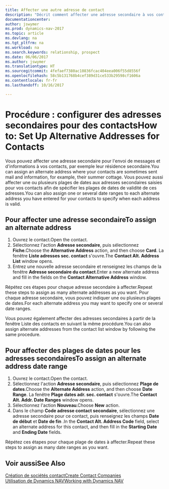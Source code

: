 ```yaml
---
title: Affecter une autre adresse de contact
description: "Décrit comment affecter une adresse secondaire à vos contacts ou prospects, où ils reçoivent parfois des informations."
documentationcenter: 
author: jswymer
ms.prod: dynamics-nav-2017
ms.topic: article
ms.devlang: na
ms.tgt_pltfrm: na
ms.workload: na
ms.search.keywords: relationship, prospect
ms.date: 06/06/2017
ms.author: jswymer
ms.translationtype: HT
ms.sourcegitcommit: 4fefaef7380ac10836fcac404eea006f55d8556f
ms.openlocfilehash: 58c5b131768b4cef389d31ce533b29598cf1606a
ms.contentlocale: fr-fr
ms.lasthandoff: 10/16/2017

---
```

# <a name="how-to-set-up-alternative-addresses-for-contacts"></a><span data-ttu-id="5e4a9-103">Procédure : configurer des adresses secondaires pour des contacts</span><span class="sxs-lookup"><span data-stu-id="5e4a9-103">How to: Set Up Alternative Addresses for Contacts</span></span>
<span data-ttu-id="5e4a9-104">Vous pouvez affecter une adresse secondaire pour l'envoi de messages et d'informations à vos contacts, par exemple leur résidence secondaire.</span><span class="sxs-lookup"><span data-stu-id="5e4a9-104">You can assign an alternate address where your contacts are sometimes sent mail and information, for example, their summer cottage.</span></span> <span data-ttu-id="5e4a9-105">Vous pouvez aussi affecter une ou plusieurs plages de dates aux adresses secondaires saisies pour vos contacts afin de spécifier les plages de dates de validité de ces adresses.</span><span class="sxs-lookup"><span data-stu-id="5e4a9-105">You can also assign one or several date ranges to each alternate address you have entered for your contacts to specify when each address is valid.</span></span>

## <a name="to-assign-an-alternate-address"></a><span data-ttu-id="5e4a9-106">Pour affecter une adresse secondaire</span><span class="sxs-lookup"><span data-stu-id="5e4a9-106">To assign an alternate address</span></span>
1. <span data-ttu-id="5e4a9-107">Ouvrez le contact.</span><span class="sxs-lookup"><span data-stu-id="5e4a9-107">Open the contact.</span></span>
2. <span data-ttu-id="5e4a9-108">Sélectionnez l'action **Adresse secondaire**, puis sélectionnez **Fiche**.</span><span class="sxs-lookup"><span data-stu-id="5e4a9-108">Choose the **Alternative Address** action, and then choose **Card**.</span></span> <span data-ttu-id="5e4a9-109">La fenêtre **Liste adresses sec. contact** s'ouvre.</span><span class="sxs-lookup"><span data-stu-id="5e4a9-109">The **Contact Alt. Address List** window opens.</span></span>
3. <span data-ttu-id="5e4a9-110">Entrez une nouvelle adresse secondaire et renseignez les champs de la fenêtre **Adresse secondaire du contact**.</span><span class="sxs-lookup"><span data-stu-id="5e4a9-110">Enter a new alternate address and fill in the fields on the **Contact Alternative Address** window.</span></span>

<span data-ttu-id="5e4a9-111">Répétez ces étapes pour chaque adresse secondaire à affecter.</span><span class="sxs-lookup"><span data-stu-id="5e4a9-111">Repeat these steps to assign as many alternate addresses as you want.</span></span> <span data-ttu-id="5e4a9-112">Pour chaque adresse secondaire, vous pouvez indiquer une ou plusieurs plages de dates.</span><span class="sxs-lookup"><span data-stu-id="5e4a9-112">For each alternate address you may want to specify one or several date ranges.</span></span>

<span data-ttu-id="5e4a9-113">Vous pouvez également affecter des adresses secondaires à partir de la fenêtre Liste des contacts en suivant la même procédure.</span><span class="sxs-lookup"><span data-stu-id="5e4a9-113">You can also assign alternate addresses from the contact list window by following the same procedure.</span></span>

## <a name="to-assign-an-alternate-address-date-range"></a><span data-ttu-id="5e4a9-114">Pour affecter des plages de dates pour les adresses secondaires</span><span class="sxs-lookup"><span data-stu-id="5e4a9-114">To assign an alternate address date range</span></span>
1. <span data-ttu-id="5e4a9-115">Ouvrez le contact.</span><span class="sxs-lookup"><span data-stu-id="5e4a9-115">Open the contact.</span></span>
2. <span data-ttu-id="5e4a9-116">Sélectionnez l'action **Adresse secondaire**, puis sélectionnez **Plage de dates**.</span><span class="sxs-lookup"><span data-stu-id="5e4a9-116">Choose the **Alternate Address** action, and then choose **Date Range**.</span></span> <span data-ttu-id="5e4a9-117">La fenêtre **Plage dates adr. sec. contact** s'ouvre.</span><span class="sxs-lookup"><span data-stu-id="5e4a9-117">The **Contact Alt. Addr. Date Ranges** window opens.</span></span>
3. <span data-ttu-id="5e4a9-118">Sélectionnez l'action **Nouveau**.</span><span class="sxs-lookup"><span data-stu-id="5e4a9-118">Choose **New** action.</span></span>
4. <span data-ttu-id="5e4a9-119">Dans le champ **Code adresse contact secondaire**, sélectionnez une adresse secondaire pour ce contact, puis renseignez les champs **Date de début** et **Date de fin** .</span><span class="sxs-lookup"><span data-stu-id="5e4a9-119">In the **Contact Alt. Address Code** field, select an alternate address for this contact, and then fill in the **Starting Date** and **Ending Date** fields.</span></span>

<span data-ttu-id="5e4a9-120">Répétez ces étapes pour chaque plage de dates à affecter.</span><span class="sxs-lookup"><span data-stu-id="5e4a9-120">Repeat these steps to assign as many date ranges as you want.</span></span>

## <a name="see-also"></a><span data-ttu-id="5e4a9-121">Voir aussi</span><span class="sxs-lookup"><span data-stu-id="5e4a9-121">See Also</span></span>
[<span data-ttu-id="5e4a9-122">Création de sociétés contact</span><span class="sxs-lookup"><span data-stu-id="5e4a9-122">Create Contact Companies</span></span>](marketing-create-contact-companies.md)  
[<span data-ttu-id="5e4a9-123">Utilisation de Dynamics NAV</span><span class="sxs-lookup"><span data-stu-id="5e4a9-123">Working with Dynamics NAV</span></span>](ui-work-product.md)

